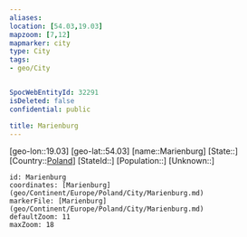 ```yaml
---
aliases: 
location: [54.03,19.03]
mapzoom: [7,12] 
mapmarker: city 
type: City
tags:
- geo/City


SpocWebEntityId: 32291
isDeleted: false
confidential: public

title: Marienburg
---
```

[geo-lon::19.03]
[geo-lat::54.03]
[name::Marienburg]
[State::]
[Country::[Poland](geo/Continent/Europe/Poland.md)]
[StateId::]
[Population::]
[Unknown::]


```leaflet
id: Marienburg
coordinates: [Marienburg](geo/Continent/Europe/Poland/City/Marienburg.md)
markerFile: [Marienburg](geo/Continent/Europe/Poland/City/Marienburg.md)
defaultZoom: 11 
maxZoom: 18
```


